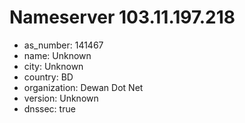# Nameserver 103.11.197.218

* as_number: 141467
* name: Unknown
* city: Unknown
* country: BD
* organization: Dewan Dot Net
* version: Unknown
* dnssec: true
